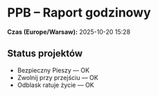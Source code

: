 # PPB – Raport godzinowy
**Czas (Europe/Warsaw):** 2025-10-20 15:28

## Status projektów
- Bezpieczny Pieszy — OK
- Zwolnij przy przejściu — OK
- Odblask ratuje życie — OK

